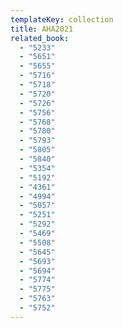 ```yaml
---
templateKey: collection
title: AHA2021
related_book:
  - "5233"
  - "5651"
  - "5655"
  - "5716"
  - "5718"
  - "5720"
  - "5726"
  - "5756"
  - "5768"
  - "5780"
  - "5793"
  - "5805"
  - "5840"
  - "5354"
  - "5192"
  - "4361"
  - "4994"
  - "5057"
  - "5251"
  - "5292"
  - "5469"
  - "5508"
  - "5645"
  - "5693"
  - "5694"
  - "5774"
  - "5775"
  - "5763"
  - "5752"
---
```

